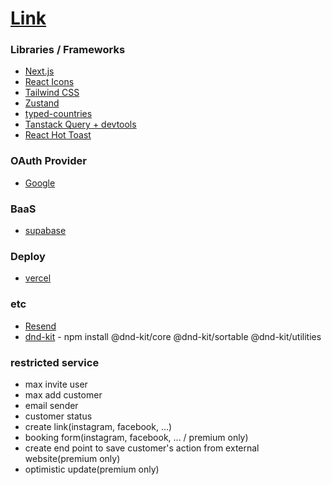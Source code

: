 # [Link](https://crm-project-eight-pi.vercel.app/)

### Libraries / Frameworks

- [Next.js](https://nextjs.org/docs/app/getting-started/installation)
- [React Icons](https://react-icons.github.io/react-icons/)
- [Tailwind CSS](https://tailwindcss.com/docs/installation/framework-guides/nextjs)
- [Zustand](https://zustand-demo.pmnd.rs/)
- [typed-countries](https://www.npmjs.com/package/typed-countries)
- [Tanstack Query + devtools](https://tanstack.com/query/v5/docs/framework/react/installation)
- [React Hot Toast](https://react-hot-toast.com/)

### OAuth Provider

- [Google](https://console.cloud.google.com/)

### BaaS

- [supabase](https://supabase.com/)

### Deploy

- [vercel](https://vercel.com/)

### etc

- [Resend](https://resend.com/)
- [dnd-kit](https://dndkit.com/) - npm install @dnd-kit/core @dnd-kit/sortable @dnd-kit/utilities

### restricted service

<!-- ##### user

- create organization

##### organization -->

- max invite user
- max add customer
- email sender
- customer status
- create link(instagram, facebook, ...)
- booking form(instagram, facebook, ... / premium only)
- create end point to save customer's action from external website(premium only)
- optimistic update(premium only)

<!-- 핵심 기능:

정렬 (Sorting): 컬럼 헤더 클릭으로 오름차순/내림차순
페이지네이션: 데이터가 많을 때 필수
행 클릭 이벤트: 상세 페이지로 이동하거나 사이드바 열기
벌크 액션: 선택된 행들에 대한 일괄 작업 (삭제, 상태 변경 등)

편의 기능:

컬럼 너비 조절: 드래그로 조정
컬럼 숨기기/보이기: 사용자가 원하는 컬럼만 표시
Export: CSV/Excel 다운로드
인라인 편집: 셀 더블클릭으로 즉시 수정
필터 저장: 자주 쓰는 필터 조합 저장

UX 개선:

로딩 상태: 데이터 로드 중 스켈레톤/스피너
빈 상태: 데이터 없을 때 안내 메시지
행 hover 효과: 가독성 향상
고정 헤더: 스크롤 시 헤더 고정 -->

<!--
1. 미용실, 네일샵, 헤어샵
- 오프라인: 손님 방문
- 온라인: 인스타그램 예약, 카카오톡 예약
- 필요: 어느 채널로 재방문했는지 추적
피트니스센터, PT샵
- 인스타 광고 → 상담 신청 링크
- 이메일 프로모션 → 재등록 링크
- 필요: 마케팅 채널별 효과 측정
2. 로컬 비즈니스
카페, 레스토랑
- 인스타그램 메뉴 홍보
- 배달앱 리뷰 → 직영몰 유도
- 필요: 단골 고객 채널별 방문 패턴
부동산, 인테리어
- 네이버 블로그 → 상담 신청
- 인스타 → 포트폴리오 보기
- 필요: 고객별 관심 매물 추적
3. B2C 서비스 & 교육
어학원, 학원
- 블로그 글 → 체험 수업 신청
- 인스타 이벤트 → 등록 페이지
- 필요: 학생 모집 채널 분석
온라인 클래스, 코칭
- 유튜브 링크 → 수강 신청
- 이메일 세일즈 → 결제 페이지
- 필요: 퍼널별 전환율
4. 소규모 이커머스
수제품, 핸드메이드
- 인스타 스토리 → 스마트스토어
- 블로그 리뷰 → 자체몰
- 필요: VIP 고객 관리 + 채널 효과
로컬 식품, 농산물
- 카카오 채널 → 정기 구독
- 네이버 쇼핑 → 직영몰 유도
- 필요: 재구매 고객 추적
5. 전문 서비스
법무법인, 회계사무소
- 블로그 상담 → 계약 페이지
- 추천 링크 → 신규 고객
- 필요: 리드 소스 추적
병원, 한의원
- 네이버 예약 → 재진 예약
- 인스타 이벤트 → 시술 상담
- 필요: 환자 유입 경로 분석


1. 조직 멤버 조회 최적화
새로운 OrganizationContext 생성: 조직 관련 상태와 로직을 중앙화
캐싱 개선: TanStack Query의 staleTime: 5 * 60 * 1000 (5분) 설정으로 불필요한 재조회 방지
중복 로직 제거: src/app/(afterSignin)/layout.tsx에서 복잡한 조직 관리 로직을 컨텍스트로 이동
자동 리다이렉트: 유효하지 않은 조직 ID에 대한 자동 리다이렉트 로직을 컨텍스트에서 처리
2. 사이드바 상태 관리 중앙화
새로운 SidebarContext 생성: 사이드바 상태를 전역으로 관리
상태 분산 해결: 여러 컴포넌트에 분산되어 있던 사이드바 상태를 하나로 통합
Props drilling 제거: isCollapsed, toggleSidebar 등의 상태를 props로 전달할 필요 없음
3. Provider 구조 개선
중복 제거: src/app/layout.tsx에서 중복된 AuthProvider 제거
계층 구조 최적화: Providers.tsx에서 모든 컨텍스트를 적절한 순서로 배치
의존성 관리: 각 컨텍스트가 필요한 다른 컨텍스트에 올바르게 의존하도록 구성
4. 코드 간소화
src/app/(afterSignin)/layout.tsx: 126줄 → 59줄 (53% 감소)
복잡한 로직 제거: useEffect, useMemo, useCallback 등의 복잡한 로직을 컨텍스트로 이동
가독성 향상: 각 컴포넌트의 책임이 명확해짐
5. 성능 최적화
불필요한 리렌더링 방지: 컨텍스트를 통한 상태 관리로 불필요한 리렌더링 감소
캐싱 전략: 조직 데이터에 대한 적절한 캐싱으로 API 호출 최소화
메모이제이션: 컨텍스트에서 적절한 메모이제이션 적용

-->
